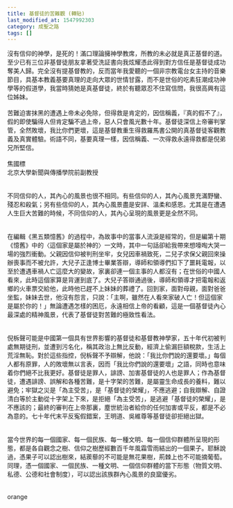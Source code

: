 ```yaml
---
title: 基督徒的苦難觀 (轉貼)
last_modified_at: 1547992303
category: 成聖之路
tags: []
---
```


<p>沒有信仰的神學，是死的！滿口理論擁神學教席，所教的未必就是真正基督的道。至少已有三位非基督徒朋友拿著受洗証書向我炫耀憑此得到對方信任是基督徒成功奪美人歸。完全沒有提基督教的，反而當年我愛聽的一個非宗教電台女主持的音樂節目，具基本教義基要真理的走向大眾的世情甘露，而不是世俗的吃素狂潮成功神學等的假道學，我當時猜她是真基督徒，終於有聽眾忍不住寫信問，我很高興有這位姊妹。<br/><br/>苦難迫害抹黑的遭遇上帝未必免除，但得救是肯定的，因信稱義，『真的假不了』，假的即使騙得人但肯定騙不過上帝，惡人只會風光數十年。基督徒深信上帝審判掌管，全然敗壞，我比你們更壞，這是基督教重生得救羅馬書公開的真基督徒客觀教義及真實體驗。術語不同，基要真理一樣，因信稱義、一次得救永遠得救都是倪弟兄所堅信。<br/><br/><!--more-->焦國標<br/>北京大學新聞與傳播學院前副教授<br/><br/><br/>不同信仰的人，其內心的風景也很不相同。有些信仰的人，其內心風景充滿野蠻、殘忍和殺氣；另有些信仰的人，其內心風景盡是安詳、溫柔和感恩。尤其是在遭遇人生巨大苦難的時候，不同信仰的人，其內心呈現的風景更是全然不同。<br/><br/><br/>在編輯《黑五類憶舊》的過程中，為故事中的當事人流淚是經常的，但是編第十期《憶舊》中的〈這個家是屬於神的〉一文時，其中一句話卻給我帶來想嚎啕大哭一場的強烈衝動。父親因信仰被判刑坐牢，女兒因車禍致死，二兒子求保父親回來操辦喪事而不被允許，大兒子正逢博士畢業答辯，導師和領導們扣下了噩耗電報，以至於遭遇車禍人亡這麼大的變故，家裏卻連一個主事的人都沒有；在世俗的中國人看來，此時這個家算是背運到底了。大兒子答辯通過後，導師和領導才把電報和返鄉的火車票交給他，此時他已趕不上妹妹的葬禮了。回到家，面對母親，面對爸爸坐監，妹妹去世，他沒有怨言，只說：「主啊，雖然在人看來家破人亡！但這個家是屬於你的！」無論遭遇怎樣的困厄，永遠相信上帝的看顧，這是一個基督徒內心最深處的精神風景，代表了基督徒對苦難的極致性看法。<br/><br/><br/>倪柝聲可能是中國第一個具有世界影響的基督徒和基督教神學家，五十年代初被判處無期徒刑，並遭到污名化，稱其政治上無比反動，經濟上偷漏巨額稅款，生活上荒淫無恥。對於這些指控，倪柝聲不予辯解，他說：「我比你們說的還要壞。」每個人都有原罪，人的敗壞無以言表，因而「我比你們說的還要壞」之語，同時也意味着你們絕不比我更好。基督徒是罪人，誹謗、加害基督徒的人也是罪人；作為基督徒，遭遇誹謗、誤解和各種苦難，是十字架的苦難，是屬靈生命成長的養料，難以避免；牢獄之災是「為主受苦」，是「基督徒的榮耀」，不應逃避；自我辯解、自證清白等於主動從十字架上下來，是拒絕「為主受苦」，是逃避「基督徒的榮耀」，是不應該的；最終的審判在上帝那裏，塵世統治者給你的任何加害或平反，都是不必為意的。七十年代末平反寃假錯案，王明道、吳維尊等基督徒卻拒絕出獄。<br/><br/><br/>當今世界的每一個國家、每一個民族、每一種文明、每一個信仰群體所呈現的形態，都是各自觀念之樹、信仰之樹歷經數百千年風霜雪雨結出的一個果子。耶穌說過，憑果子可以認出樹來，結蒺藜的不可能是無花果樹，荊棘上也不可能摘葡萄。同理，憑一個國家、一個民族、一種文明、一個信仰群體的當下形態（物質文明、私德、公德和社會制度），可以認出該族群內心風景的良窳優劣。<br/><br/><br/>orange<br/><br/>
</p>